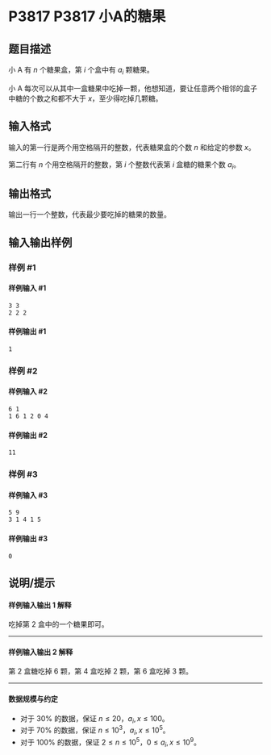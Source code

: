 # P3817 P3817 小A的糖果

## 题目描述

小 A 有 $n$ 个糖果盒，第 $i$ 个盒中有 $a_i$ 颗糖果。

小 A 每次可以从其中一盒糖果中吃掉一颗，他想知道，要让任意两个相邻的盒子中糖的个数之和都不大于 $x$，至少得吃掉几颗糖。


## 输入格式

输入的第一行是两个用空格隔开的整数，代表糖果盒的个数 $n$ 和给定的参数 $x$。

第二行有 $n$ 个用空格隔开的整数，第 $i$ 个整数代表第 $i$ 盒糖的糖果个数 $a_i$。

## 输出格式

输出一行一个整数，代表最少要吃掉的糖果的数量。

## 输入输出样例

### 样例 #1

#### 样例输入 #1

```
3 3
2 2 2
```

#### 样例输出 #1

```
1
```

### 样例 #2

#### 样例输入 #2

```
6 1
1 6 1 2 0 4
```

#### 样例输出 #2

```
11
```

### 样例 #3

#### 样例输入 #3

```
5 9
3 1 4 1 5
```

#### 样例输出 #3

```
0
```

## 说明/提示

#### 样例输入输出 1 解释

吃掉第 2 盒中的一个糖果即可。

---

#### 样例输入输出 2 解释

第 2 盒糖吃掉 $6$ 颗，第 4 盒吃掉 $2$ 颗，第 6 盒吃掉 $3$ 颗。

---

#### 数据规模与约定

- 对于 $30\%$ 的数据，保证 $n \leq 20$，$a_i, x \leq 100$。
- 对于 $70\%$ 的数据，保证 $n \leq 10^3$，$a_i, x \leq 10^5$。
- 对于 $100\%$ 的数据，保证 $2 \leq n \leq 10^5$，$0 \leq a_i, x \leq 10^9$。
